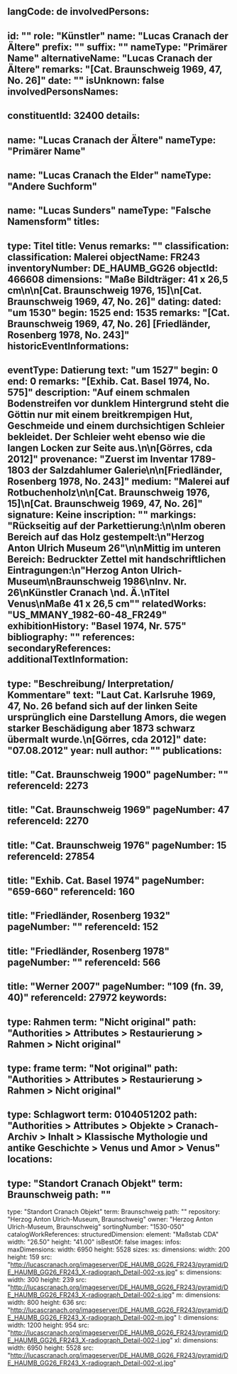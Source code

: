 langCode: de
involvedPersons: 
 - 
   id: ""
  role: "Künstler"
  name: "Lucas Cranach der Ältere"
  prefix: ""
  suffix: ""
  nameType: "Primärer Name"
  alternativeName: "Lucas Cranach der Ältere"
  remarks: "[Cat. Braunschweig 1969, 47, No. 26]"
  date: ""
  isUnknown: false
involvedPersonsNames: 
 - 
   constituentId: 32400
  details: 
   - 
   name: "Lucas Cranach der Ältere"
    nameType: "Primärer Name"
   - 
   name: "Lucas Cranach the Elder"
    nameType: "Andere Suchform"
   - 
   name: "Lucas Sunders"
    nameType: "Falsche Namensform"
titles: 
 - 
   type: Titel
  title: Venus
  remarks: ""
classification: 
 classification: Malerei
objectName: FR243
inventoryNumber: DE_HAUMB_GG26
objectId: 466608
dimensions: "Maße Bildträger: 41 x 26,5 cm\n\n[Cat. Braunschweig 1976, 15]\n[Cat. Braunschweig 1969, 47, No. 26]"
dating: 
 dated: "um 1530"
 begin: 1525
 end: 1535
 remarks: "[Cat. Braunschweig 1969, 47, No. 26] [Friedländer, Rosenberg 1978, No. 243]"
 historicEventInformations: 
  - 
   eventType: Datierung
   text: "um 1527"
   begin: 0
   end: 0
   remarks: "[Exhib. Cat. Basel 1974, No. 575]"
description: "Auf einem schmalen Bodenstreifen vor dunklem Hintergrund steht die Göttin nur mit einem breitkrempigen Hut, Geschmeide und einem durchsichtigen Schleier bekleidet. Der Schleier weht ebenso wie die langen Locken zur Seite aus.\n\n[Görres, cda 2012]"
provenance: "Zuerst im Inventar 1789-1803 der Salzdahlumer Galerie\n\n[Friedländer, Rosenberg 1978, No. 243]"
medium: "Malerei auf Rotbuchenholz\n\n[Cat. Braunschweig 1976, 15]\n[Cat. Braunschweig 1969, 47, No. 26]"
signature: Keine
inscription: ""
markings: "Rückseitig auf der Parkettierung:\n\nIm oberen Bereich auf das Holz gestempelt:\n\"Herzog Anton Ulrich Museum 26\"\n\nMittig im unteren Bereich: Bedruckter Zettel mit handschriftlichen Eintragungen:\n\"Herzog Anton Ulrich-Museum\nBraunschweig 1986\nInv. Nr. 26\nKünstler Cranach \nd. Ä.\nTitel Venus\nMaße 41 x 26,5 cm\""
relatedWorks: "US_MMANY_1982-60-48_FR249"
exhibitionHistory: "Basel 1974, Nr. 575"
bibliography: ""
references: 
secondaryReferences: 
additionalTextInformation: 
 - 
   type: "Beschreibung/ Interpretation/ Kommentare"
  text: "Laut Cat. Karlsruhe 1969, 47, No. 26 befand sich auf der linken Seite ursprünglich eine Darstellung Amors, die wegen starker Beschädigung aber 1873 schwarz übermalt wurde.\n[Görres, cda 2012]"
  date: "07.08.2012"
  year: null
  author: ""
publications: 
 - 
   title: "Cat. Braunschweig 1900"
  pageNumber: ""
  referenceId: 2273
 - 
   title: "Cat. Braunschweig 1969"
  pageNumber: 47
  referenceId: 2270
 - 
   title: "Cat. Braunschweig 1976"
  pageNumber: 15
  referenceId: 27854
 - 
   title: "Exhib. Cat. Basel 1974"
  pageNumber: "659-660"
  referenceId: 160
 - 
   title: "Friedländer, Rosenberg 1932"
  pageNumber: ""
  referenceId: 152
 - 
   title: "Friedländer, Rosenberg 1978"
  pageNumber: ""
  referenceId: 566
 - 
   title: "Werner 2007"
  pageNumber: "109 (fn. 39, 40)"
  referenceId: 27972
keywords: 
 - 
   type: Rahmen
  term: "Nicht original"
  path: "Authorities > Attributes > Restaurierung > Rahmen > Nicht original"
 - 
   type: frame
  term: "Not original"
  path: "Authorities > Attributes > Restaurierung > Rahmen > Nicht original"
 - 
   type: Schlagwort
  term: 0104051202
  path: "Authorities > Attributes > Objekte > Cranach-Archiv > Inhalt > Klassische Mythologie und antike Geschichte > Venus und Amor > Venus"
locations: 
 - 
   type: "Standort Cranach Objekt"
  term: Braunschweig
  path: ""
 - 
   type: "Standort Cranach Objekt"
  term: Braunschweig
  path: ""
repository: "Herzog Anton Ulrich-Museum, Braunschweig"
owner: "Herzog Anton Ulrich-Museum, Braunschweig"
sortingNumber: "1530-050"
catalogWorkReferences: 
structuredDimension: 
 element: "Maßstab CDA"
 width: "26.50"
 height: "41.00"
isBestOf: false
images: 
 infos: 
  maxDimensions: 
   width: 6950
   height: 5528
 sizes: 
  xs: 
   dimensions: 
    width: 200
    height: 159
   src: "http://lucascranach.org/imageserver/DE_HAUMB_GG26_FR243/pyramid/DE_HAUMB_GG26_FR243_X-radiograph_Detail-002-xs.jpg"
  s: 
   dimensions: 
    width: 300
    height: 239
   src: "http://lucascranach.org/imageserver/DE_HAUMB_GG26_FR243/pyramid/DE_HAUMB_GG26_FR243_X-radiograph_Detail-002-s.jpg"
  m: 
   dimensions: 
    width: 800
    height: 636
   src: "http://lucascranach.org/imageserver/DE_HAUMB_GG26_FR243/pyramid/DE_HAUMB_GG26_FR243_X-radiograph_Detail-002-m.jpg"
  l: 
   dimensions: 
    width: 1200
    height: 954
   src: "http://lucascranach.org/imageserver/DE_HAUMB_GG26_FR243/pyramid/DE_HAUMB_GG26_FR243_X-radiograph_Detail-002-l.jpg"
  xl: 
   dimensions: 
    width: 6950
    height: 5528
   src: "http://lucascranach.org/imageserver/DE_HAUMB_GG26_FR243/pyramid/DE_HAUMB_GG26_FR243_X-radiograph_Detail-002-xl.jpg"